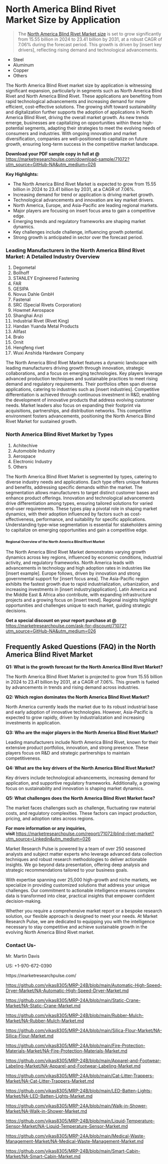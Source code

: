 
<h1>North America Blind Rivet Market&nbsp;Size by Application</h1><blockquote><p>The <a href="https://marketresearchpulse.com/download-sample/71072?utm_source=GitHub-NA&amp;utm_medium=026">North America Blind Rivet Market size</a> is set to grow significantly from 15.55 billion in 2024 to 23.41 billion by 2031, at a robust CAGR of 7.06% during the forecast period. This growth is driven by [insert key drivers], reflecting rising demand and technological advancements.</p></blockquote><ul><li>Steel<li> Aluminum<li> Copper<li> Others</li></ul><p>The North America Blind Rivet market size by application is witnessing significant expansion, particularly in segments such as North America Blind Rivet and North America Blind Rivet. These applications are benefiting from rapid technological advancements and increasing demand for more efficient, cost-effective solutions. The growing shift toward sustainability and digitalization further supports the adoption of applications in North America Blind Rivet, driving the overall market growth. As new trends emerge, businesses are capitalizing on opportunities within these high-potential segments, adapting their strategies to meet the evolving needs of consumers and industries. With ongoing innovation and market diversification, companies are well-positioned to capitalize on future growth, ensuring long-term success in the competitive market landscape.</p><p><strong>Download your PDF sample copy in full at @ </strong><a href="https://marketresearchpulse.com/download-sample/71072?utm_source=GitHub-NA&amp;utm_medium=026">https://marketresearchpulse.com/download-sample/71072?utm_source=GitHub-NA&amp;utm_medium=026</a></p><p><strong>Key Highlights: </strong></p><ul><li>The North America Blind Rivet Market is expected to grow from 15.55 billion in 2024 to 23.41 billion by 2031, at a CAGR of 7.06%.</li><li>Increasing demand for trend or application is driving market growth.</li><li>Technological advancements and innovation are key market drivers.</li><li>North America, Europe, and Asia-Pacific are leading regional markets.</li><li>Major players are focusing on insert focus area to gain a competitive edge.</li><li>Emerging trends and regulatory frameworks are shaping market dynamics.</li><li>Key challenges include challenge, influencing growth potential.</li><li>Strong growth is anticipated in sector over the forecast period.</li></ul><h3>Leading Manufacturers in the North America Blind Rivet Market: A Detailed Industry Overview</h3><ol><li>Degometal</li><li>Bollhoff</li><li>STANLEY Engineered Fastening</li><li>FAR</li><li>GESIPA</li><li>Novus Dahle GmbH</li><li>Fastenal</li><li>SRC (Special Rivets Corporation)</li><li>Howmet Aerospace</li><li>Shanghai Anzi</li><li>Industrial Rivet (Rivet King)</li><li>Handan Yuanda Metal Products</li><li>Allfast</li><li>Bralo</li><li>Ornit</li><li>Hengfeng rivet</li><li>Wuxi Anshida Hardware Company</li></ol><div class="flex max-w-full flex-col flex-grow"><div class="min-h-8 text-message flex w-full flex-col items-end gap-2 whitespace-normal break-words [.text-message+&amp;]:mt-5" dir="auto" data-message-author-role="assistant" data-message-id="fd8432e4-4910-450d-b182-61b7bfb0a01f" data-message-model-slug="gpt-4o"><div class="flex w-full flex-col gap-1 empty:hidden first:pt-[3px]"><div class="markdown prose w-full break-words dark:prose-invert light"><p>The North America Blind Rivet Market features a dynamic landscape with leading manufacturers driving growth through innovation, strategic collaborations, and a focus on emerging technologies. Key players leverage advanced production techniques and sustainable practices to meet rising demand and regulatory requirements. Their portfolios often span diverse applications, catering to industries such as [insert industries]. Competitive differentiation is achieved through continuous investment in R&amp;D, enabling the development of innovative products that address evolving customer needs. Market leaders also focus on expanding their footprint via acquisitions, partnerships, and distribution networks. This competitive environment fosters advancements, positioning the North America Blind Rivet Market for sustained growth.</p></div></div></div></div><h3>North America Blind Rivet Market by Types</h3><ol><li>Achitechive<li> Automobile Industry<li> Aerospace<li> Electronic Industry<li> Others</li></ol><div class="flex max-w-full flex-col flex-grow"><div class="min-h-8 text-message flex w-full flex-col items-end gap-2 whitespace-normal break-words [.text-message+&amp;]:mt-5" dir="auto" data-message-author-role="assistant" data-message-id="084470be-0bb7-4664-bddf-5156b4f41249" data-message-model-slug="gpt-4o-mini"><div class="flex w-full flex-col gap-1 empty:hidden first:pt-[3px]"><div class="markdown prose w-full break-words dark:prose-invert light"><p>The North America Blind Rivet Market is segmented by types, catering to diverse industry needs and applications. Each type offers unique features and benefits, addressing specific demands within the market. The segmentation allows manufacturers to target distinct customer bases and enhance product offerings. Innovation and technological advancements drive differentiation among types, ensuring tailored solutions for varied end-user requirements. These types play a pivotal role in shaping market dynamics, with their adoption influenced by factors such as cost-effectiveness, performance, and suitability for specific applications. Understanding type-wise segmentation is essential for stakeholders aiming to capitalize on emerging opportunities and gain a competitive edge.</p></div></div></div></div><h3><span style="font-size: 11px;">Regional Overview of the North America Blind Rivet Market</span></h3><div class="flex max-w-full flex-col flex-grow"><div class="min-h-8 text-message flex w-full flex-col items-end gap-2 whitespace-normal break-words [.text-message+&amp;]:mt-5" dir="auto" data-message-author-role="assistant" data-message-id="e9038762-ce64-4e30-91c9-9bd413514231" data-message-model-slug="gpt-4o-mini"><div class="flex w-full flex-col gap-1 empty:hidden first:pt-[3px]"><div class="markdown prose w-full break-words dark:prose-invert light"><p>The North America Blind Rivet Market demonstrates varying growth dynamics across key regions, influenced by economic conditions, industrial activity, and regulatory frameworks. North America leads with advancements in technology and high adoption rates in industries like [insert example]. Europe follows, driven by innovation and strong governmental support for [insert focus area]. The Asia-Pacific region exhibits the fastest growth due to rapid industrialization, urbanization, and increasing investments in [insert industry/application]. Latin America and the Middle East &amp; Africa also contribute, with expanding infrastructure projects and a growing focus on [insert trend]. Regional insights highlight opportunities and challenges unique to each market, guiding strategic decisions.</p></div></div></div></div><p><strong>Get a special discount on your report purchase at @ </strong><a href="https://marketresearchpulse.com/ask-for-discount/71072?utm_source=GitHub-NA&amp;utm_medium=026">https://marketresearchpulse.com/ask-for-discount/71072?utm_source=GitHub-NA&amp;utm_medium=026</a></p><h2>Frequently Asked Questions (FAQ) in the North America Blind Rivet Market</h2><p><strong>Q1: What is the growth forecast for the North America Blind Rivet Market?</strong></p><p>The North America Blind Rivet Market is projected to grow from 15.55 billion in 2024 to 23.41 billion by 2031, at a CAGR of 7.06%. This growth is fueled by advancements in trends and rising demand across industries.</p><p><strong>Q2: Which region dominates the North America Blind Rivet Market?</strong></p><p>North America currently leads the market due to its robust industrial base and early adoption of innovative technologies. However, Asia-Pacific is expected to grow rapidly, driven by industrialization and increasing investments in application.</p><p><strong>Q3: Who are the major players in the North America Blind Rivet Market?</strong></p><p>Leading manufacturers include North America Blind Rivet, known for their extensive product portfolios, innovation, and strong presence. These players focus on R&amp;D and strategic partnerships to maintain competitiveness.</p><p><strong>Q4: What are the key drivers of the North America Blind Rivet Market?</strong></p><p>Key drivers include technological advancements, increasing demand for application, and supportive regulatory frameworks. Additionally, a growing focus on sustainability and innovation is shaping market dynamics.</p><p><strong>Q5: What challenges does the North America Blind Rivet Market face?</strong></p><p>The market faces challenges such as challenge, fluctuating raw material costs, and regulatory complexities. These factors can impact production, pricing, and adoption rates across regions.</p><p><strong>For more information or any inquiries, visit&nbsp;</strong><a href="https://marketresearchpulse.com/report/71072/blind-rivet-market?utm_source=Linkedin&utm_medium=026">https://marketresearchpulse.com/report/71072/blind-rivet-market?utm_source=Linkedin&utm_medium=026</a></p><p>Market Research Pulse is powered by a team of over 250 seasoned analysts and subject matter experts who leverage advanced data collection techniques and robust research methodologies to deliver actionable insights. We go beyond data presentation, offering deep analysis and strategic recommendations tailored to your business goals.</p><p>With expertise spanning over 25,000 high-growth and niche markets, we specialize in providing customized solutions that address your unique challenges. Our commitment to actionable intelligence ensures complex data is transformed into clear, practical insights that empower confident decision-making.</p><p>Whether you require a comprehensive market report or a bespoke research solution, our flexible approach is designed to meet your needs. At Market Research Pulse, we are dedicated to equipping you with the intelligence necessary to stay competitive and achieve sustainable growth in the evolving North America Blind Rivet market.</p><h3><strong>Contact Us-</strong></h3><p>Mr. Martin Davis</p><p>US: +1-970-672-0390</p><p>https://marketresearchpulse.com/</p><p><a href="https://github.com/vikas8305/MRP-24B/blob/main/Automatic-High-Speed-Dryer-Market/NA-Automatic-High-Speed-Dryer-Market.md">https://github.com/vikas8305/MRP-24B/blob/main/Automatic-High-Speed-Dryer-Market/NA-Automatic-High-Speed-Dryer-Market.md</a></p><p><a href="https://github.com/vikas8305/MRP-24A/blob/main/Static-Crane-Market/NA-Static-Crane-Market.md">https://github.com/vikas8305/MRP-24A/blob/main/Static-Crane-Market/NA-Static-Crane-Market.md</a></p><p><a href="https://github.com/vikas8305/MRP-24B/blob/main/Rubber-Mulch-Market/NA-Rubber-Mulch-Market.md">https://github.com/vikas8305/MRP-24B/blob/main/Rubber-Mulch-Market/NA-Rubber-Mulch-Market.md</a></p><p><a href="https://github.com/vikas8305/MRP-24A/blob/main/Silica-Flour-Market/NA-Silica-Flour-Market.md">https://github.com/vikas8305/MRP-24A/blob/main/Silica-Flour-Market/NA-Silica-Flour-Market.md</a></p><p><a href="https://github.com/vikas8305/MRP-24A/blob/main/Fire-Protection-Materials-Market/NA-Fire-Protection-Materials-Market.md">https://github.com/vikas8305/MRP-24A/blob/main/Fire-Protection-Materials-Market/NA-Fire-Protection-Materials-Market.md</a></p><p><a href="https://github.com/vikas8305/MRP-24B/blob/main/Apparel-and-Footwear-Labeling-Market/NA-Apparel-and-Footwear-Labeling-Market.md">https://github.com/vikas8305/MRP-24B/blob/main/Apparel-and-Footwear-Labeling-Market/NA-Apparel-and-Footwear-Labeling-Market.md</a></p><p><a href="https://github.com/vikas8305/MRP-24A/blob/main/Cat-Litter-Trappers-Market/NA-Cat-Litter-Trappers-Market.md">https://github.com/vikas8305/MRP-24A/blob/main/Cat-Litter-Trappers-Market/NA-Cat-Litter-Trappers-Market.md</a></p><p><a href="https://github.com/vikas8305/MRP-24B/blob/main/LED-Batten-Lights-Market/NA-LED-Batten-Lights-Market.md">https://github.com/vikas8305/MRP-24B/blob/main/LED-Batten-Lights-Market/NA-LED-Batten-Lights-Market.md</a></p><p><a href="https://github.com/vikas8305/MRP-24A/blob/main/Walk-in-Shower-Market/NA-Walk-in-Shower-Market.md">https://github.com/vikas8305/MRP-24A/blob/main/Walk-in-Shower-Market/NA-Walk-in-Shower-Market.md</a></p><p><a href="https://github.com/vikas8305/MRP-24B/blob/main/Liquid-Temperature-Sensor-Market/NA-Liquid-Temperature-Sensor-Market.md">https://github.com/vikas8305/MRP-24B/blob/main/Liquid-Temperature-Sensor-Market/NA-Liquid-Temperature-Sensor-Market.md</a></p><p><a href="https://github.com/vikas8305/MRP-24A/blob/main/Medical-Waste-Management-Market/NA-Medical-Waste-Management-Market.md">https://github.com/vikas8305/MRP-24A/blob/main/Medical-Waste-Management-Market/NA-Medical-Waste-Management-Market.md</a></p><p><a href="https://github.com/vikas8305/MRP-24B/blob/main/Smart-Cabin-Market/NA-Smart-Cabin-Market.md">https://github.com/vikas8305/MRP-24B/blob/main/Smart-Cabin-Market/NA-Smart-Cabin-Market.md</a></p>
